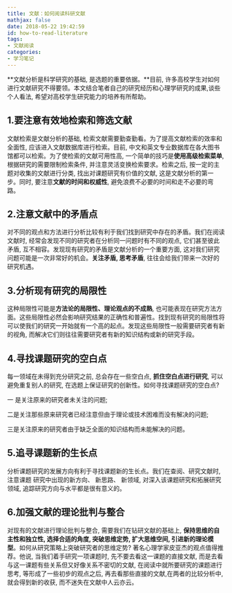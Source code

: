 ```yaml
---
title: 文献：如何阅读科研文献
mathjax: false
date: 2018-05-22 19:42:59
id: how-to-read-literature
tags:
- 文献阅读
categories:
- 学习笔记
---
```


**文献分析是科学研究的基础, 是选题的重要依据。**目前, 许多高校学生对如何进行文献研究不得要领。本文结合笔者自己的研究经历和心理学研究的成果,谈些个人看法, 希望对高校学生研究能力的培养有所帮助。

<!---more--->

## **1.要注意有效地检索和筛选文献**

文献检索是文献分析的基础, 检索文献需要勤查勤看。为了提高文献检索的效率和全面性, 应该进入文献数据库进行检索。目前, 中文和英文专业数据库在各大图书馆都可以检索。为了使检索的文献可用性高, 一个简单的技巧是**使用高级检索菜单**, 根据研究的需要限制检索条件, 并注意灵活变换检索要求。检索之后, 按一定的主题对收集的文献进行分类, 找出对课题研究有价值的文献, 这是文献分析的第一步。同时, 要注意**文献的时间和权威性**, 避免浪费不必要的时间和走不必要的弯路。

## **2.注意文献中的矛盾点**

对不同的观点和方法进行分析比较有利于我们找到研究中存在的矛盾。我们在阅读文献时, 经常会发现不同的研究者在分析同一问题时有不同的观点, 它们甚至彼此矛盾, 互不相容。发现现有研究的矛盾是文献分析的一个重要方面, 这对我们研究问题可能是一次非常好的机会。**关注矛盾, 思考矛盾**, 往往会给我们带来一次好的研究机遇。

## **3.分析现有研究的局限性**

这种局限性可能是**方法论的局限性、理论观点的不成熟**, 也可能表现在研究方法方面。这些局限性必然会影响研究结果的正确性和普遍性。找到现有研究的局限性将可以使我们的研究一开始就有一个高的起点。发现这些局限性一般需要研究者有新的视角, 而解决它们则往往需要研究者有新的知识结构或新的研究手段。

## **4.寻找课题研究的空白点**

每一领域在未得到充分研究之前, 总会存在一些空白点, **抓住空白点进行研究**, 可以避免重复别人的研究, 在选题上保证研究的创新性。如何寻找课题研究的空白点?

 一 是关注原来的研究者未关注的问题; 

二是关注那些原来研究者已经注意但由于理论或技术困难而没有解决的问题; 

三是关注原来的研究者由于缺乏全面的知识结构而未能解决的问题。

## **5.追寻课题新的生长点**

分析课题研究的发展方向有利于寻找课题新的生长点。我们在查阅、研究文献时, 注意课题 研究中出现的新方向、 新思路、 新领域, 对深入该课题研究和拓展研究领域, 追踪研究方向与水平都是很有意义的。

## **6.加强文献的理论批判与整合**

对现有的文献进行理论批判与整合, 需要我们在钻研文献的基础上, **保持思维的自主性和独立性, 选择合适的角度, 突破思维定势, 扩大思维空间, 引进新的理论模型**。如何从研究策略上突破研究者的思维定势? 著名心理学家皮亚杰的观点值得推荐。他说, 当我们着手研究一项课题时, 先不要去看这一课题的直接文献, 而是去看与这一课题有些关系但又好像关系不密切的文献, 在阅读中就所要研究的课题进行思考, 等形成了一些初步的观点之后, 再去看那些直接的文献,在两者的比较分析中, 就会得到新的收获, 而不迷失在文献中人云亦云。